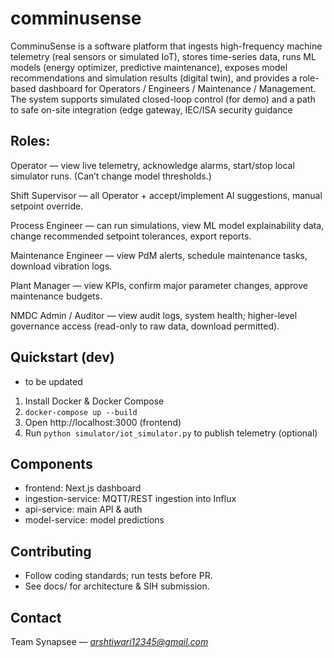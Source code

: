 # comminusense


ComminuSense is a software platform that ingests high-frequency machine telemetry (real sensors or simulated IoT), stores time-series data, runs ML models (energy optimizer, predictive maintenance), exposes model recommendations and simulation results (digital twin), and provides a role-based dashboard for Operators / Engineers / Maintenance / Management. The system supports simulated closed-loop control (for demo) and a path to safe on-site integration (edge gateway, IEC/ISA security guidance


## Roles:

Operator — view live telemetry, acknowledge alarms, start/stop local simulator runs. (Can’t change model thresholds.)

Shift Supervisor — all Operator + accept/implement AI suggestions, manual setpoint override.

Process Engineer — can run simulations, view ML model explainability data, change recommended setpoint tolerances, export reports.

Maintenance Engineer — view PdM alerts, schedule maintenance tasks, download vibration logs.

Plant Manager — view KPIs, confirm major parameter changes, approve maintenance budgets.

NMDC Admin / Auditor — view audit logs, system health; higher-level governance access (read-only to raw data, download permitted).



## Quickstart (dev)
- to be updated
1. Install Docker & Docker Compose
2. `docker-compose up --build`
3. Open http://localhost:3000 (frontend)
4. Run `python simulator/iot_simulator.py` to publish telemetry (optional)

## Components
- frontend: Next.js dashboard
- ingestion-service: MQTT/REST ingestion into Influx
- api-service: main API & auth
- model-service: model predictions

## Contributing
- Follow coding standards; run tests before PR.
- See docs/ for architecture & SIH submission.

## Contact
Team Synapsee — *arshtiwari12345@gmail.com*
